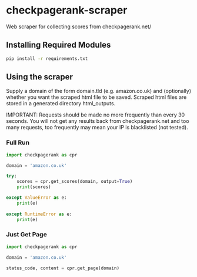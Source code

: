 # checkpagerank-scraper
Web scraper for collecting scores from checkpagerank.net/

## Installing Required Modules
```bash
pip install -r requirements.txt
```

## Using the scraper
Supply a domain of the form domain.tld (e.g. amazon.co.uk) and (optionally) whether you want the scraped html file to be saved. Scraped html files are stored in a generated directory html_outputs.

IMPORTANT: Requests should be made no more frequently than every 30 seconds. You will not get any results back from checkpagerank.net and too many requests, too frequently may mean your IP is blacklisted (not tested).

### Full Run
```python
import checkpagerank as cpr

domain = 'amazon.co.uk'

try:
    scores = cpr.get_scores(domain, output=True)
    print(scores)

except ValueError as e:
    print(e)
    
except RuntimeError as e:
    print(e)
```

### Just Get Page
```python
import checkpagerank as cpr

domain = 'amazon.co.uk'

status_code, content = cpr.get_page(domain)
```